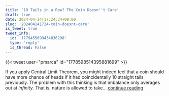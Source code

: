 ```yaml
---
title: '10 Tails in a Row? The Coin Doesn''t Care'
draft: true
date: 2024-04-14T17:24:34+00:00
slug: '202404141724-coin-doesnt-care'
is_tweet: true
tweet_info:
  id: '1779455699434836298'
  type: 'reply'
  is_thread: False
---
```




{{< tweet user="pmarca" id="1778598514395881699" >}}

If you apply Central Limit Theorem, you might indeed feel that a coin should have more chance of heads if it had coincidentally 10 straight tails previously. The problem with this thinking is that imbalance only averages out at *infinity*. That is, nature is allowed to take… [continue reading](https://x.com/sytelus/status/1779455699434836298)
